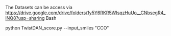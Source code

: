 The Datasets can be access via https://drive.google.com/drive/folders/1y5Y6RKR5WIsqzHuUo__CNbsegR4_lNQ8?usp=sharing Bash

python TwistDAN_score.py --input_smiles "CCO"
